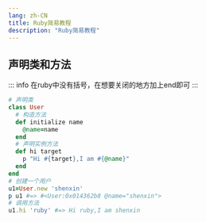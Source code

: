 ```yaml
---
lang: zh-CN
title: Ruby简易教程
description: "Ruby简易教程"
---
```


## 声明类和方法

::: info
在ruby中没有括号，在想要关闭的地方加上end即可
:::

```ruby
# 声明类
class User
  # 构造方法
  def initialize name
    @name=name
  end
  # 声明实例方法
  def hi target
    p "Hi #{target},I am #{@name}"
  end
end
# 创建一个用户
u1=User.new 'shenxin'
p u1 #=> #<User:0x014362b8 @name="shenxin">
# 调用方法
u1.hi 'ruby' #=> Hi ruby,I am shenxin
```
